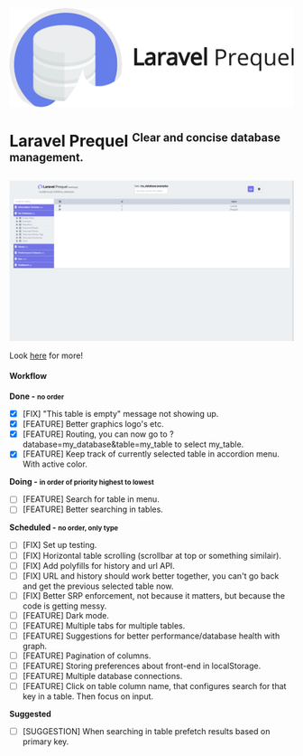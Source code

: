 ![Laravel Prequel](./assets/prequel.png)

# Laravel Prequel <small><sup>Clear and concise database management.</sup></small>

<img src="./assets/prequel_screenshot.png" width="700">

Look <a href="https://protoqol.github.io/Prequel/" target="_blank">here</a> for more!

#### Workflow

**Done - <small>no order</small>**
- [x] [FIX] "This table is empty" message not showing up.
- [x] [FEATURE] Better graphics logo's etc.
- [x] [FEATURE] Routing, you can now go to ?database=my_database&table=my_table to select my_table.
- [x] [FEATURE] Keep track of currently selected table in accordion menu. With active color.

**Doing - <small>in order of priority highest to lowest</small>**
- [ ] [FEATURE] Search for table in menu.
- [ ] [FEATURE] Better searching in tables.

**Scheduled - <small>no order, only type</small>**
- [ ] [FIX] Set up testing.
- [ ] [FIX] Horizontal table scrolling (scrollbar at top or something similair).
- [ ] [FIX] Add polyfills for history and url API.
- [ ] [FIX] URL and history should work better together, you can't go back and get the previous selected table now.
- [ ] [FIX] Better SRP enforcement, not because it matters, but because the code is getting messy.
- [ ] [FEATURE] Dark mode.
- [ ] [FEATURE] Multiple tabs for multiple tables.
- [ ] [FEATURE] Suggestions for better performance/database health with graph.
- [ ] [FEATURE] Pagination of columns.
- [ ] [FEATURE] Storing preferences about front-end in localStorage.
- [ ] [FEATURE] Multiple database connections. 
- [ ] [FEATURE] Click on table column name, that configures search for that key in a table. Then focus on input.

**Suggested**
- [ ] [SUGGESTION] When searching in table prefetch results based on primary key.
